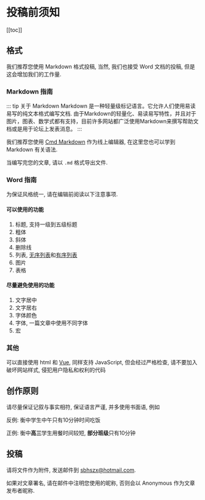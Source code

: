 # 投稿前须知

[[toc]]

## 格式

我们推荐您使用 Markdown 格式投稿, 当然, 我们也接受 Word 文档的投稿, 但是这会增加我们的工作量.

### Markdown 指南

::: tip 关于 Markdown
Markdown 是一种轻量级标记语言。它允许人们使用易读易写的纯文本格式编写文档. 由于Markdown的轻量化、易读易写特性，并且对于图片，图表、数学式都有支持，目前许多网站都广泛使用Markdown来撰写帮助文档或是用于论坛上发表消息。
:::

我们推荐您使用 [Cmd Markdown](https://www.zybuluo.com/mdeditor) 作为线上编辑器, 在这里您也可以学到 Markdown 有关语法.

当编写完您的文章, 请以 `.md` 格式导出文件.

### Word 指南

为保证风格统一, 请在编辑前阅读以下注意事项.

#### 可以使用的功能

1. 标题, 支持一级到五级标题
2. 粗体
3. 斜体
4. 删除线
5. 列表, [无序列表](./explanation.md#无序列表)和[有序列表](./explanation.md#有序列表)
6. 图片
7. 表格

#### 尽量避免使用的功能

1. 文字居中
2. 文字居右
3. 字体颜色
4. 字体, 一篇文章中使用不同字体
5. 宏

### 其他

可以直接使用 html 和 [Vue](https://www.vuepress.cn/guide/using-vue.html#%E6%A8%A1%E6%9D%BF%E8%AF%AD%E6%B3%95), 同样支持 JavaScript, 但会经过严格检查, 请不要加入破坏网站样式, 侵犯用户隐私和权利的代码

## 创作原则

请尽量保证记叙与事实相符, 保证语言严谨, 并多使用书面语, 例如

反例: 衡中学生中午只有10分钟时间吃饭

正例: 衡中**高三**学生用餐时间较短, **部分班级**只有10分钟

## 投稿

请将文件作为附件, 发送邮件到 [sbhszx@hotmail.com](mailto:sbhszx@hotmail.com).

如果对文章署名, 请在邮件中注明您使用的昵称, 否则会以 Anonymous 作为文章发布者昵称.